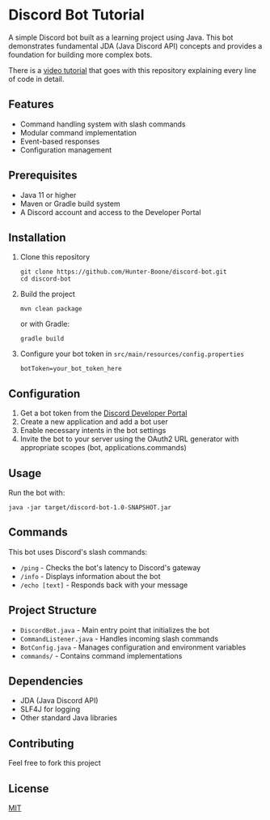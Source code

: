 # Discord Bot Tutorial

A simple Discord bot built as a learning project using Java. This bot demonstrates fundamental JDA (Java Discord API) concepts and provides a foundation for building more complex bots.

There is a [video tutorial](https://youtu.be/Whnl-5fXN5c) that goes with this repository explaining every line of code in detail.

## Features

- Command handling system with slash commands
- Modular command implementation
- Event-based responses
- Configuration management

## Prerequisites

- Java 11 or higher
- Maven or Gradle build system
- A Discord account and access to the Developer Portal

## Installation

1. Clone this repository

   ```
   git clone https://github.com/Hunter-Boone/discord-bot.git
   cd discord-bot
   ```

2. Build the project

   ```
   mvn clean package
   ```

   or with Gradle:

   ```
   gradle build
   ```

3. Configure your bot token in `src/main/resources/config.properties`
   ```properties
   botToken=your_bot_token_here
   ```

## Configuration

1. Get a bot token from the [Discord Developer Portal](https://discord.com/developers/applications)
2. Create a new application and add a bot user
3. Enable necessary intents in the bot settings
4. Invite the bot to your server using the OAuth2 URL generator with appropriate scopes (bot, applications.commands)

## Usage

Run the bot with:

```
java -jar target/discord-bot-1.0-SNAPSHOT.jar
```

## Commands

This bot uses Discord's slash commands:

- `/ping` - Checks the bot's latency to Discord's gateway
- `/info` - Displays information about the bot
- `/echo [text]` - Responds back with your message

## Project Structure

- `DiscordBot.java` - Main entry point that initializes the bot
- `CommandListener.java` - Handles incoming slash commands
- `BotConfig.java` - Manages configuration and environment variables
- `commands/` - Contains command implementations

## Dependencies

- JDA (Java Discord API)
- SLF4J for logging
- Other standard Java libraries

## Contributing

Feel free to fork this project

## License

[MIT](https://choosealicense.com/licenses/mit/)
